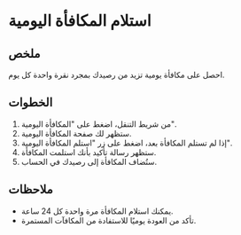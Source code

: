 # استلام المكافأة اليومية

## ملخص

احصل على مكافأة يومية تزيد من رصيدك بمجرد نقرة واحدة كل يوم.

## الخطوات

1. من شريط التنقل، اضغط على "المكافأة اليومية".
2. ستظهر لك صفحة المكافأة اليومية.
3. إذا لم تستلم المكافأة بعد، اضغط على زر "استلم المكافأة اليومية".
4. ستظهر رسالة تأكيد بأنك استلمت المكافأة.
5. ستُضاف المكافأة إلى رصيدك في الحساب.

## ملاحظات

- يمكنك استلام المكافأة مرة واحدة كل 24 ساعة.
- تأكد من العودة يوميًا للاستفادة من المكافآت المستمرة.
